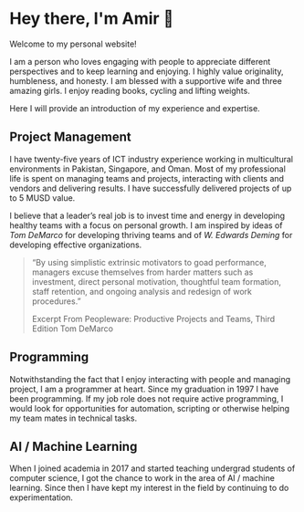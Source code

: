 # Hey there, I'm Amir 👋

[//]: ![Hey](/amir-iqbal-small.jpg)

Welcome to my personal website!

I am a person who loves engaging with people to appreciate different
perspectives and to keep learning and enjoying. I highly value originality,
humbleness, and honesty. I am blessed with a supportive wife and three amazing
girls. I enjoy reading books, cycling and lifting weights.

Here I will provide an introduction of my experience and expertise.

## Project Management

I have twenty-five years of ICT industry experience working in multicultural
environments in Pakistan, Singapore, and Oman. Most of my professional life is
spent on managing teams and projects, interacting with clients and vendors and
delivering results. I have successfully delivered projects of up to 5 MUSD
value.

I believe that a leader’s real job is to invest time and energy in developing
healthy teams with a focus on personal growth. I am inspired by ideas of _Tom
DeMarco_ for developing thriving teams and of _W. Edwards Deming_ for developing
effective organizations.

> “By using simplistic extrinsic motivators to goad performance, managers excuse
> themselves from harder matters such as investment, direct personal motivation,
> thoughtful team formation, staff retention, and ongoing analysis and redesign
> of work procedures.”
>
> Excerpt From Peopleware: Productive Projects and Teams, Third Edition Tom
> DeMarco

## Programming

Notwithstanding the fact that I enjoy interacting with people and managing
project, I am a programmer at heart. Since my graduation in 1997 I have been
programming. If my job role does not require active programming, I would look
for opportunities for automation, scripting or otherwise helping my team mates
in technical tasks.

## AI / Machine Learning

When I joined academia in 2017 and started teaching undergrad students of
computer science, I got the chance to work in the area of AI / machine learning.
Since then I have kept my interest in the field by continuing to do
experimentation.
